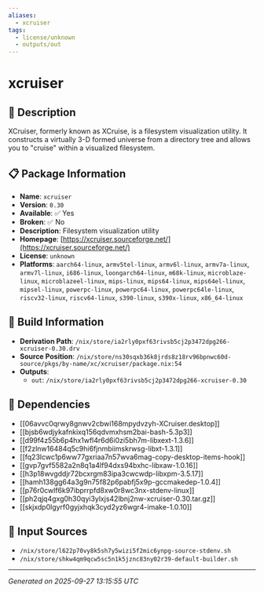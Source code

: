 ```yaml
---
aliases:
  - xcruiser
tags:
  - license/unknown
  - outputs/out
---
```


# xcruiser

## 📝 Description

XCruiser, formerly known as XCruise, is a filesystem visualization utility.
It constructs a virtually 3-D formed universe from a directory
tree and allows you to "cruise" within a visualized filesystem.


## 📋 Package Information

- **Name**: `xcruiser`
- **Version**: `0.30`
- **Available**: ✅ Yes
- **Broken**: ✅ No
- **Description**: Filesystem visualization utility
- **Homepage**: [https://xcruiser.sourceforge.net/](https://xcruiser.sourceforge.net/)
- **License**: `unknown`
- **Platforms**: `aarch64-linux`, `armv5tel-linux`, `armv6l-linux`, `armv7a-linux`, `armv7l-linux`, `i686-linux`, `loongarch64-linux`, `m68k-linux`, `microblaze-linux`, `microblazeel-linux`, `mips-linux`, `mips64-linux`, `mips64el-linux`, `mipsel-linux`, `powerpc-linux`, `powerpc64-linux`, `powerpc64le-linux`, `riscv32-linux`, `riscv64-linux`, `s390-linux`, `s390x-linux`, `x86_64-linux`

## 🔧 Build Information

- **Derivation Path**: `/nix/store/ia2rly0pxf63rivsb5cj2p3472dpg266-xcruiser-0.30.drv`
- **Source Position**: `/nix/store/ns30sqxb36k8jrds8z18rv96bpnwc60d-source/pkgs/by-name/xc/xcruiser/package.nix:54`
- **Outputs**:
  - `out`:  `/nix/store/ia2rly0pxf63rivsb5cj2p3472dpg266-xcruiser-0.30`

## 🔗 Dependencies

- [[06avvc0qrwy8gnwv2cbwi168mpydvzyh-XCruiser.desktop]]
- [[bjsb6wdjykafnkixq156qdvmxhsm2bai-bash-5.3p3]]
- [[d99f4z55b6p4hx1wfl4r6d6i0zi5bh7m-libxext-1.3.6]]
- [[f2zlnw16484q5c9hi6fjnmbiimskrwsg-libxt-1.3.1]]
- [[fq23lcwc1p6ww77gxriaa7n57wva6mag-copy-desktop-items-hook]]
- [[gvp7gvf5582a2n8q1a4lf94dxs94bxhc-libxaw-1.0.16]]
- [[h3p18wvgddjr72bcxrgm83ipa3cwcwdp-libxpm-3.5.17]]
- [[hamh138gg64a3g9n75f82p6pabfj5x9p-gccmakedep-1.0.4]]
- [[p76r0cwlf6k97ibprrpfd8xw0r8wc3nx-stdenv-linux]]
- [[ph2qjq4gxg0h30qyi3ylxjs42lbnj2nw-xcruiser-0.30.tar.gz]]
- [[skjxdp0lgyrf0gyjxhqk3cyd2yz6wgr4-imake-1.0.10]]

## 📁 Input Sources

- `/nix/store/l622p70vy8k5sh7y5wizi5f2mic6ynpg-source-stdenv.sh`
- `/nix/store/shkw4qm9qcw5sc5n1k5jznc83ny02r39-default-builder.sh`

---
*Generated on 2025-09-27 13:15:55 UTC*
